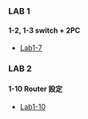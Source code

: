 ### LAB 1
#### 1-2, 1-3 switch + 2PC
* [Lab1-7]()
### LAB 2
#### 1-10 Router 設定
* [Lab1-10](https://github.com/jumbokh/Network-class/blob/main/cisco-lab/lab/lab1-10.pkt)
